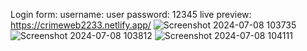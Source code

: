 Login form: 
username: user
password: 12345
live preview: https://crimeweb2233.netlify.app/
![Screenshot 2024-07-08 103735](https://github.com/PuneetKatiyar/Crime-reporting-website/assets/96286323/bc6c7ccc-0f53-4d83-8e88-86c396cb9d00)
![Screenshot 2024-07-08 103812](https://github.com/PuneetKatiyar/Crime-reporting-website/assets/96286323/8dc2bb6a-5b7b-4669-967e-17ac1c9e0387)
![Screenshot 2024-07-08 104111](https://github.com/PuneetKatiyar/Crime-reporting-website/assets/96286323/bb264c56-8f47-4d12-8699-34e3f44e7cad)
